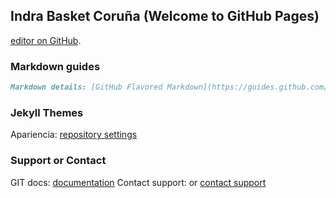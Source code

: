 ## Indra Basket Coruña (Welcome to GitHub Pages)

[editor on GitHub](https://github.com/efmpacheco/IndraBasketCoruna/edit/master/README.md).


### Markdown guides

```markdown
Markdown details: [GitHub Flavored Markdown](https://guides.github.com/features/mastering-markdown/)
```

### Jekyll Themes

Apariencia: [repository settings](https://github.com/efmpacheco/IndraBasketCoruna/settings)

### Support or Contact

GIT docs: [documentation](https://help.github.com/categories/github-pages-basics/) 
Contact support: or [contact support](https://github.com/contact)
